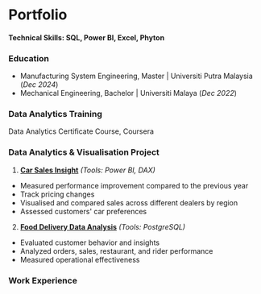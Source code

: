 # Portfolio

#### Technical Skills: SQL, Power BI, Excel, Phyton

### Education
- Manufacturing System Engineering, Master | Universiti Putra Malaysia (_Dec 2024_)
- Mechanical Engineering, Bachelor | Universiti Malaya (_Dec 2022_)

### Data Analytics Training
Data Analytics Certificate Course, Coursera

### Data Analytics & Visualisation Project
1. [**Car Sales Insight**](https://aainaaaaa.github.io/Car_Sales_Insight/)
  _(Tools: Power BI, DAX)_
- Measured performance improvement compared to the previous year
- Track pricing changes
- Visualised and compared sales across different dealers by region
- Assessed customers' car preferences

2. [**Food Delivery Data Analysis**](https://aainaaaaa.github.io/Food_Delivery_Data_Analysis/)
_(Tools: PostgreSQL)_
- Evaluated customer behavior and insights
- Analyzed orders, sales, restaurant, and rider performance
- Measured operational effectiveness

### Work Experience
